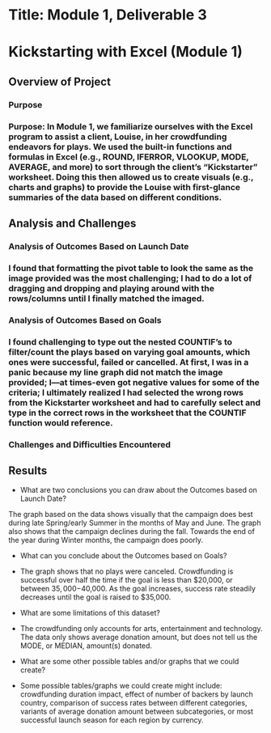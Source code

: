 # Title: Module 1, Deliverable 3

# Kickstarting with Excel (Module 1)

## Overview of Project

### Purpose

### Purpose: In Module 1, we familiarize ourselves with the Excel program to assist a client, Louise, in her crowdfunding endeavors for plays.  We used the built-in functions and formulas in Excel (e.g., ROUND, IFERROR, VLOOKUP, MODE, AVERAGE, and more) to sort through the client’s “Kickstarter” worksheet. Doing this then allowed us to create visuals (e.g., charts and graphs) to provide the Louise with first-glance summaries of the data based on different conditions. 

## Analysis and Challenges

### Analysis of Outcomes Based on Launch Date

### I found that formatting the pivot table to look the same as the image provided was the most challenging; I had to do a lot of dragging and dropping and playing around with the rows/columns until I finally matched the imaged.

### Analysis of Outcomes Based on Goals

### I found challenging to type out the nested COUNTIF’s to filter/count the plays based on varying goal amounts, which ones were successful, failed or cancelled. At first, I was in a panic because my line graph did not match the image provided; I—at times-even got negative values for some of the criteria; I ultimately realized I had selected the wrong rows from the Kickstarter worksheet and had to carefully select and type in the correct rows in the worksheet that the COUNTIF function would reference.


### Challenges and Difficulties Encountered

## Results

- What are two conclusions you can draw about the Outcomes based on Launch Date?

The graph based on the data shows visually that the campaign does best during late Spring/early Summer in the months of May and June. The graph also shows that the campaign declines during the fall. Towards the end of the year during Winter months, the campaign does poorly. 

- What can you conclude about the Outcomes based on Goals?

- The graph shows that no plays were canceled.  Crowdfunding is successful over half the time if the goal is less than $20,000, or between $35,000-$40,000. As the goal increases, success rate steadily decreases until the goal is raised to $35,000.

- What are some limitations of this dataset?

- The crowdfunding only accounts for arts, entertainment and technology. The data only shows average donation amount, but does not tell us the MODE, or MEDIAN, amount(s) donated.

- What are some other possible tables and/or graphs that we could create?

- Some possible tables/graphs we could create might include: crowdfunding duration impact, effect of number of backers by launch country, comparison of success rates between different categories, variants of average donation amount between subcategories, or most successful launch season for each region by currency.

